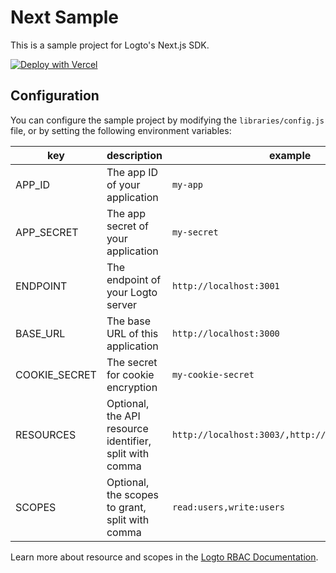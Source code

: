 # Next Sample

This is a sample project for Logto's Next.js SDK.

[![Deploy with Vercel](https://vercel.com/button)](https://vercel.com/new/clone?repository-url=https%3A%2F%2Fgithub.com%2Flogto-io%2Fjs%2Ftree%2Fmaster%2Fpackages%2Fnext-sample&env=APP_ID,APP_SECRET,ENDPOINT,BASE_URL,COOKIE_SECRET,RESOURCES,SCOPES&envDescription=Configuration%20needed%20to%20init%20Logto%20client&envLink=https%3A%2F%2Fgithub.com%2Flogto-io%2Fjs%2Ftree%2Fmaster%2Fpackages%2Fnext-sample%2FREADME.md&project-name=logto-js&repository-name=logto-js)

## Configuration

You can configure the sample project by modifying the `libraries/config.js` file, or by setting the following environment variables:

| key           | description                                             | example                                          |
| ------------- | ------------------------------------------------------- | ------------------------------------------------ |
| APP_ID        | The app ID of your application                          | `my-app`                                         |
| APP_SECRET    | The app secret of your application                      | `my-secret`                                      |
| ENDPOINT      | The endpoint of your Logto server                       | `http://localhost:3001`                          |
| BASE_URL      | The base URL of this application                        | `http://localhost:3000`                          |
| COOKIE_SECRET | The secret for cookie encryption                        | `my-cookie-secret`                               |
| RESOURCES     | Optional, the API resource identifier, split with comma | `http://localhost:3003/,http://localhost:3004/]` |
| SCOPES        | Optional, the scopes to grant, split with comma         | `read:users,write:users`                         |

Learn more about resource and scopes in the [Logto RBAC Documentation](https://docs.logto.io/docs/recipes/rbac/protect-resource#configure-client-sdk).
